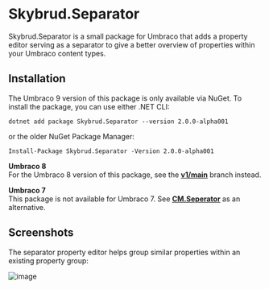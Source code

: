# Skybrud.Separator

Skybrud.Separator is a small package for Umbraco that adds a property editor serving as a separator to give a better overview of properties within your Umbraco content types.

## Installation

The Umbraco 9 version of this package is only available via NuGet. To install the package, you can use either .NET CLI:

```
dotnet add package Skybrud.Separator --version 2.0.0-alpha001
```

or the older NuGet Package Manager:

```
Install-Package Skybrud.Separator -Version 2.0.0-alpha001
```

**Umbraco 8**  
For the Umbraco 8 version of this package, see the [**v1/main**](https://github.com/skybrud/Skybrud.Separator/tree/v1/main) branch instead.

**Umbraco 7**  
This package is not available for Umbraco 7. See [**CM.Seperator**](https://www.nuget.org/packages/CM.Seperator) as an alternative.

## Screenshots

The separator property editor helps group similar properties within an existing property group:

![image](https://user-images.githubusercontent.com/3634580/84443532-1812ef80-ac40-11ea-8077-515c48015070.png)


[NuGetPackage]: https://www.nuget.org/packages/Skybrud.Separator
[GitHubRelease]: https://github.com/skybrud/Skybrud.Separator/releases
